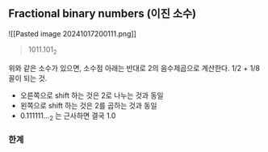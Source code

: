 ## Fractional binary numbers (이진 소수)
![[Pasted image 20241017200111.png]]

> 1011.101<sub>2</sub>

위와 같은 소수가 있으면, 소수점 아래는 반대로 2의 음수제곱으로 계산한다.
1/2 + 1/8 꼴이 되는 것.

- 오른쪽으로 shift 하는 것은 2로 나누는 것과 동일 
- 왼쪽으로 shift 하는 것은 2를 곱하는 것과 동일
- 0.111111...<sub>2</sub> 는 근사하면 결국 1.0

### 한계




















